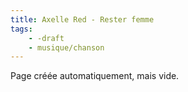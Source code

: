 ```yaml
---
title: Axelle Red - Rester femme
tags:
    - -draft
    - musique/chanson
---
```


Page créée automatiquement, mais vide.
